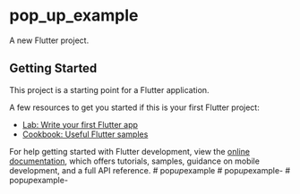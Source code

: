 # pop_up_example

A new Flutter project.

## Getting Started

This project is a starting point for a Flutter application.

A few resources to get you started if this is your first Flutter project:

- [Lab: Write your first Flutter app](https://docs.flutter.dev/get-started/codelab)
- [Cookbook: Useful Flutter samples](https://docs.flutter.dev/cookbook)

For help getting started with Flutter development, view the
[online documentation](https://docs.flutter.dev/), which offers tutorials,
samples, guidance on mobile development, and a full API reference.
#   p o p _ u p _ e x a m p l e  
 #   p o p _ u p _ e x a m p l e -  
 #   p o p _ u p _ e x a m p l e -  
 